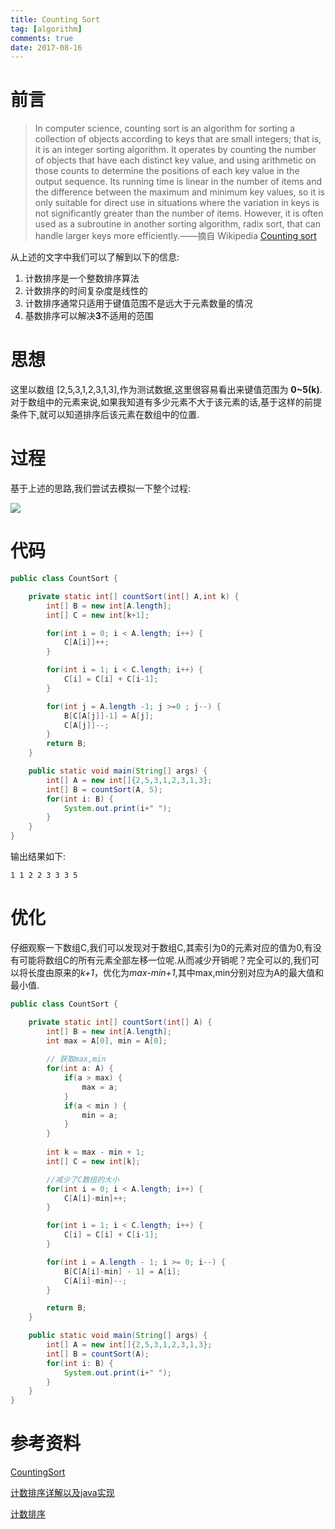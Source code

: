 ```yaml
---
title: Counting Sort
tag: [algorithm]
comments: true
date: 2017-08-16
---
```




# 前言

>In computer science, counting sort is an algorithm for sorting a collection of objects according to keys that are small integers; that is, it is an integer sorting algorithm. It operates by counting the number of objects that have each distinct key value, and using arithmetic on those counts to determine the positions of each key value in the output sequence. Its running time is linear in the number of items and the difference between the maximum and minimum key values, so it is only suitable for direct use in situations where the variation in keys is not significantly greater than the number of items. However, it is often used as a subroutine in another sorting algorithm, radix sort, that can handle larger keys more efficiently.——摘自 Wikipedia [Counting sort](https://en.wikipedia.org/wiki/Counting_sort)

从上述的文字中我们可以了解到以下的信息:
1. 计数排序是一个整数排序算法
2. 计数排序的时间复杂度是线性的
3. 计数排序通常只适用于键值范围不是远大于元素数量的情况
4. 基数排序可以解决**3**不适用的范围

# 思想

这里以数组 [2,5,3,1,2,3,1,3],作为测试数据,这里很容易看出来键值范围为 **0~5(k)**.对于数组中的元素来说,如果我知道有多少元素不大于该元素的话,基于这样的前提条件下,就可以知道排序后该元素在数组中的位置.

# 过程
基于上述的思路,我们尝试去模拟一下整个过程:

![](http://ww1.sinaimg.cn/large/006wYWbGly1filmwmgr8dj30s11fpjsx.jpg)

# 代码

```java
public class CountSort {

	private static int[] countSort(int[] A,int k) {
		int[] B = new int[A.length];
		int[] C = new int[k+1];

		for(int i = 0; i < A.length; i++) {
			C[A[i]]++;
		}

		for(int i = 1; i < C.length; i++) {
			C[i] = C[i] + C[i-1];
		}

		for(int j = A.length -1; j >=0 ; j--) {
			B[C[A[j]]-1] = A[j];
			C[A[j]]--;
		}
		return B;
	}

	public static void main(String[] args) {
		int[] A = new int[]{2,5,3,1,2,3,1,3};
		int[] B = countSort(A, 5);
		for(int i: B) {
			System.out.print(i+" ");
		}
	}
}
```
输出结果如下:
```shell
1 1 2 2 3 3 3 5
```
# 优化
仔细观察一下数组C,我们可以发现对于数组C,其索引为0的元素对应的值为0,有没有可能将数组C的所有元素全部左移一位呢.从而减少开销呢？完全可以的,我们可以将长度由原来的*k+1*，优化为*max-min+1*,其中max,min分别对应为A的最大值和最小值.

```java
public class CountSort {

	private static int[] countSort(int[] A) {
		int[] B = new int[A.length];
		int max = A[0], min = A[0];
		
		// 获取max,min
		for(int a: A) {
			if(a > max) {
				max = a;
			}
			if(a < min ) {
				min = a;
			}
		}
		
		int k = max - min + 1;
		int[] C = new int[k];

		//减少了C数组的大小
		for(int i = 0; i < A.length; i++) {
			C[A[i]-min]++; 
		}

		for(int i = 1; i < C.length; i++) {
			C[i] = C[i] + C[i-1];
		}

		for(int i = A.length - 1; i >= 0; i--) {
			B[C[A[i]-min] - 1] = A[i];
			C[A[i]-min]--;
		}

		return B;
	}

	public static void main(String[] args) {
		int[] A = new int[]{2,5,3,1,2,3,1,3};
		int[] B = countSort(A);
		for(int i: B) {
			System.out.print(i+" ");
		}
	}
}
```

# 参考资料

[CountingSort](https://en.wikipedia.org/wiki/Counting_sort)<p>
[计数排序详解以及java实现](http://www.cnblogs.com/developerY/p/3166462.html)<p>
[计数排序](https://baike.baidu.com/item/%E8%AE%A1%E6%95%B0%E6%8E%92%E5%BA%8F/8518144?fr=aladdin)